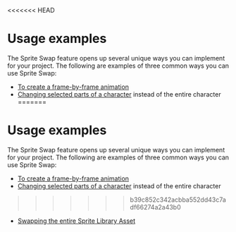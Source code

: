<<<<<<< HEAD
# Usage examples

The Sprite Swap feature opens up several unique ways you can implement for your project. The following are examples of three common ways you can use Sprite Swap:

* [To create a frame-by-frame animation](FFanimation.md)
* [Changing selected parts of a character](CharacterParts.md) instead of the entire character
=======
# Usage examples

The Sprite Swap feature opens up several unique ways you can implement for your project. The following are examples of three common ways you can use Sprite Swap:

* [To create a frame-by-frame animation](FFanimation.md)
* [Changing selected parts of a character](CharacterParts.md) instead of the entire character
>>>>>>> b39c852c342acbba552dd43c7adf66274a2a43b0
* [Swapping the entire Sprite Library Asset](SLASwap.md)